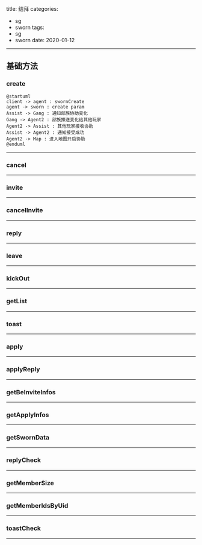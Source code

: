title: 结拜
categories: 
- sg
- sworn
tags:
- sg
- sworn
date: 2020-01-12
---

## 基础方法

### create
```plantuml
@startuml
client -> agent : swornCreate
agent -> sworn : create param
Assist -> Gang : 通知部族协助变化
Gang -> Agent2 : 部族推送变化给其他玩家
Agent2 -> Assist : 其他玩家接收协助
Assist -> Agent2 : 通知接受成功
Agent2 -> Map : 进入地图开启协助
@enduml
```

----
### cancel

----
### invite

----
### cancelInvite

----
### reply

----
### leave

----
### kickOut

----
### getList

----
### toast

----
### apply

----
### applyReply

----
### getBeInviteInfos

----
### getApplyInfos

----
### getSwornData

----
### replyCheck

----
### getMemberSize

----
### getMemberIdsByUid

----
### toastCheck

----